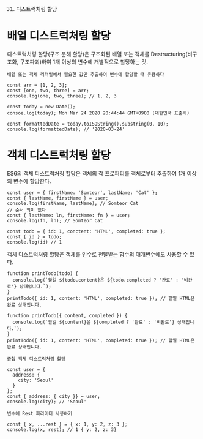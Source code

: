31. 디스트럭처링 할당

# 배열 디스트럭처링 할당
디스트럭처링 할당(구조 분해 할당)은 구조화된 배열 또는 객체를 Destructuring(비구조화, 구조파괴)하여 1개 이상의 변수에 개별적으로 할당하는 것.

`배열 또는 객체 리터럴에서 필요한 값만 추출하여 변수에 할당할 때 유용하다`

```
const arr = [1, 2, 3];
const [one, two, three] = arr;
console.log(one, two, three); // 1, 2, 3
```

```
const today = new Date();
consoe.log(today); Mon Mar 24 2020 20:44:44 GMT+0900 (대한민국 표준시)

const formattedDate = today.toISOString().substring(0, 10);
console.log(formattedDate); // '2020-03-24'
```

# 객체 디스트럭처링 할당
ES6의 객체 디스트럭처링 할당은 객체의 각 프로퍼티를 객체로부터 추출하여 1개 이상의 변수에 할당한다. 
```
const user = { firstName: 'Somteor', lastName: 'Cat' };
const { lastName, firstName } = user;
console.log(firstName, lastName); // Somteor Cat
// 순서 의미 없다
const { lastName: ln, firstName: fn } = user;
console.log(fn, ln); // Somteor Cat
```

```
const todo = { id: 1, conctent: 'HTML', completed: true };
const { id } = todo;
console.log(id) // 1
```

객체 디스트럭처링 할당은 객체를 인수로 전달받는 함수의 매개변수에도 사용할 수 있다.
```
function printTodo(todo) {
  console.log(`할일 ${todo.content}은 ${todo.completed ? '완료' : '비완료'} 상태입니다.`);
}
printTodo({ id: 1, content: 'HTML', completed: true }); // 할일 HTML은 완료 상태입니다.
```

```
function printTodo({ content, completed }) {
  console.log(`할일 ${content}은 ${completed ? '완료' : '비완료'} 상태입니다.`);
}
printTodo({ id: 1, content: 'HTML', completed: true }); // 할일 HTML은 완료 상태입니다.
```

`중첩 객체 디스트럭처링 할당`
```
const user = {
  address: {
    city: 'Seoul'
  }
};
const { address: { city }} = user;
console.log(city); // 'Seoul'
```

`변수에 Rest 파라미터 사용하기`
```
const { x, ...rest } = { x: 1, y: 2, z: 3 };
console.log(x, rest); // 1 { y: 2, z: 3}
```